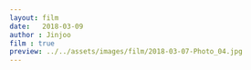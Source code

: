 ```yaml
---
layout: film
date:   2018-03-09
author : Jinjoo
film : true
preview: ../../assets/images/film/2018-03-07-Photo_04.jpg
---
```

